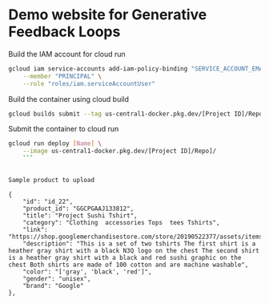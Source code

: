 # Demo website for Generative Feedback Loops


Build the IAM account for cloud run

```sh
gcloud iam service-accounts add-iam-policy-binding "SERVICE_ACCOUNT_EMAIL" \
    --member "PRINCIPAL" \
    --role "roles/iam.serviceAccountUser"
```



Build  the container using cloud build

```sh
gcloud builds submit --tag us-central1-docker.pkg.dev/[Project ID]/Repo]/[Name]
```



Submit the container to cloud run
```sh
gcloud run deploy [Name] \
    --image us-central1-docker.pkg.dev/[Project ID]/Repo]/
    ```


Sample product to upload

```
    {
        "id": "id_22",
        "product_id": "GGCPGAAJ133812",
        "title": "Project Sushi Tshirt",
        "category": "Clothing  accessories Tops  tees Tshirts",
        "link": "https://shop.googlemerchandisestore.com/store/20190522377/assets/items/images/GGCPGXXX1338.jpg",
        "description": "This is a set of two tshirts The first shirt is a heather gray shirt with a black N3Q logo on the chest The second shirt is a heather gray shirt with a black and red sushi graphic on the chest Both shirts are made of 100 cotton and are machine washable",
        "color": "['gray', 'black', 'red']",
        "gender": "unisex",
        "brand": "Google"
    },
```

